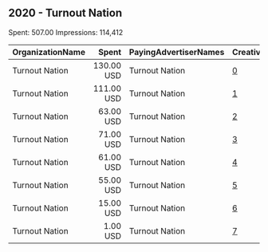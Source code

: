 ## 2020 - Turnout Nation 
Spent: 507.00
Impressions: 114,412

|OrganizationName|Spent|PayingAdvertiserNames|CreativeUrls|Impressions|Genders|AgeBrackets|CountryCodes|BillingAddresses|CandidateBallotInformation|
|:---|---:|:---|:---|---:|:---|:---|:---|:---|:---|
|Turnout Nation|130.00 USD|Turnout Nation|[0](https://www.snap.com/political-ads/asset/74e1edd676218e4bf2ea57b63727e1b38bcedc9b3095b262c4ea2e20affa2c95?mediaType=png)|29,842||18-34|united states|US|Get Your Friends Registered To Vote|
|Turnout Nation|111.00 USD|Turnout Nation|[1](https://www.snap.com/political-ads/asset/5d679f9b1b1d26ae76904f2773af9d2a1b860a153dac84406bb4d8f49ea0a254?mediaType=jpg)|27,806||18-34|united states|US|Get Your Friends Registered To Vote|
|Turnout Nation|63.00 USD|Turnout Nation|[2](https://www.snap.com/political-ads/asset/74e1edd676218e4bf2ea57b63727e1b38bcedc9b3095b262c4ea2e20affa2c95?mediaType=png)|13,746||18-34|united states|US|Get Your Friends Registered To Vote|
|Turnout Nation|71.00 USD|Turnout Nation|[3](https://www.snap.com/political-ads/asset/971aa02cd57c5a7fa1fdfd09311bc119ebeacdfd268eb33f20f8a875895871da?mediaType=jpg)|13,318||18-34|united states|US|Get Your Friends Registered To Vote|
|Turnout Nation|61.00 USD|Turnout Nation|[4](https://www.snap.com/political-ads/asset/971aa02cd57c5a7fa1fdfd09311bc119ebeacdfd268eb33f20f8a875895871da?mediaType=jpg)|12,520||18-34|united states|US|Get Your Friends Registered To Vote|
|Turnout Nation|55.00 USD|Turnout Nation|[5](https://www.snap.com/political-ads/asset/5d679f9b1b1d26ae76904f2773af9d2a1b860a153dac84406bb4d8f49ea0a254?mediaType=jpg)|12,450||18-34|united states|US|Get Your Friends Registered To Vote|
|Turnout Nation|15.00 USD|Turnout Nation|[6](https://www.snap.com/political-ads/asset/263b5cde7f66e3eefd21a340749e6bf23eff24086bf268ce75162483ae2af90c?mediaType=png)|4,238||18-34|united states|US|Get Your Friends Registered To Vote|
|Turnout Nation|1.00 USD|Turnout Nation|[7](https://www.snap.com/political-ads/asset/263b5cde7f66e3eefd21a340749e6bf23eff24086bf268ce75162483ae2af90c?mediaType=png)|492||18-34|united states|US|Get Your Friends Registered To Vote|
